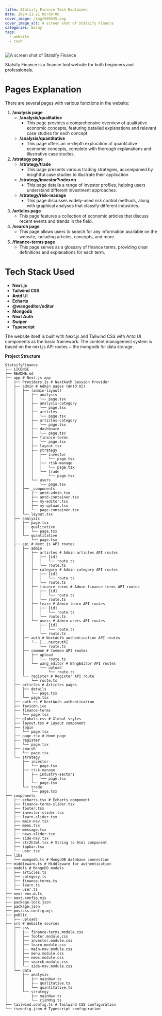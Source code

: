 ```yaml
---
title: Statsify Finance Tech Explained
date: 2024-11-21 08:00:00
cover_image: /img/000035.png
cover_image_alt: A screen shot of Statsify Finance
categories: Essay
tags:
  - website
  - tech
---
```


![A screen shot of Statsify Finance](/img/000035.png)

Statsify Finance is a finance tool website for both beginners and professionals.

# Pages Explanation

There are several pages with various functions in the website:

1. **/analysis page**
    - **/analysis/qualitative**
        - This page provides a comprehensive overview of qualitative economic concepts, featuring detailed explanations and relevant case studies for each concept.
    - **/analysis/quantitative**
        - This page offers an in-depth exploration of quantitative economic concepts, complete with thorough explanations and illustrative case studies.
2. **/strategy page**
    - **/strategy/trade**
        - This page presents various trading strategies, accompanied by insightful case studies to illustrate their application.
    - **/strategy/investor?index=n**
        - This page details a range of investor profiles, helping users understand different investment approaches.
    - **/strategy/risk-manage**
        - This page discusses widely-used risk control methods, along with graphical analyses that classify different industries.
3. **/articles page**
    - This page features a collection of economic articles that discuss recent events and trends in the field.
4. **/search page**
    - This page allows users to search for any information available on the website, including articles, concepts, and more.
5. **/finance-terms page**
    - This page serves as a glossary of finance terms, providing clear definitions and explanations for each term.

# Tech Stack Used

- **Next.js**
- **Tailwind CSS**
- **Antd UI**
- **Echarts**
- **@wangeditor/editor**
- **Mongodb**
- **Next Auth**
- **Swiper**
- **Typescript**

The website itself is built with Next.js and Tailwind CSS with Antd UI components as the basic framework. The content management system is based on the next.js API routes + the mongodb for data storage.

**Project Structure**
```
StatsifyFinance
├── LICENSE
├── README.md
├── app # Next.js app
│   ├── Providers.js # NextAuth Session Provider
│   ├── admin # Admin pages (Antd UI)
│   │   ├── (admin-layout)
│   │   │   ├── analysis
│   │   │   │   └── page.tsx
│   │   │   ├── analysis-category
│   │   │   │   └── page.tsx
│   │   │   ├── articles
│   │   │   │   └── page.tsx
│   │   │   ├── articles-category
│   │   │   │   └── page.tsx
│   │   │   ├── dashboard
│   │   │   │   └── page.tsx
│   │   │   ├── finance-terms
│   │   │   │   └── page.tsx
│   │   │   ├── layout.tsx
│   │   │   ├── strategy
│   │   │   │   ├── investor
│   │   │   │   │   └── page.tsx
│   │   │   │   ├── risk-manage
│   │   │   │   │   └── page.tsx
│   │   │   │   └── trade
│   │   │   │       └── page.tsx
│   │   │   └── users
│   │   │       └── page.tsx
│   │   ├── _components
│   │   │   ├── antd-admin.tsx
│   │   │   ├── antd-container.tsx
│   │   │   ├── my-editor.tsx
│   │   │   ├── my-upload.tsx
│   │   │   └── page-container.tsx
│   │   └── layout.tsx
│   ├── analysis
│   │   ├── page.tsx
│   │   ├── qualitative
│   │   │   └── page.tsx
│   │   └── quantitative
│   │       └── page.tsx
│   ├── api # Next.js API routes
│   │   ├── admin
│   │   │   ├── articles # Admin articles API routes
│   │   │   │   ├── [id]
│   │   │   │   │   └── route.ts
│   │   │   │   └── route.ts
│   │   │   ├── category # Admin category API routes
│   │   │   │   ├── [id]
│   │   │   │   │   └── route.ts
│   │   │   │   └── route.ts
│   │   │   ├── finance-terms # Admin finance terms API routes
│   │   │   │   ├── [id]
│   │   │   │   │   └── route.ts
│   │   │   │   └── route.ts
│   │   │   ├── learn # Admin learn API routes
│   │   │   │   ├── [id]
│   │   │   │   │   └── route.ts
│   │   │   │   └── route.ts
│   │   │   └── users # Admin users API routes
│   │   │       ├── [id]
│   │   │       │   └── route.ts
│   │   │       └── route.ts
│   │   ├── auth # NextAuth authentication API routes
│   │   │   └── [...nextauth]
│   │   │       └── route.ts
│   │   ├── common # Common API routes
│   │   │   ├── upload
│   │   │   │   └── route.ts
│   │   │   └── wang_editor # WangEditor API routes
│   │   │       └── upload
│   │   │           └── route.ts
│   │   └── register # Register API route
│   │       └── route.ts
│   ├── articles # Articles pages
│   │   ├── details
│   │   │   └── page.tsx
│   │   └── page.tsx
│   ├── auth.ts # NextAuth authentication
│   ├── favicon.ico
│   ├── finance-terms
│   │   └── page.tsx
│   ├── globals.css # Global styles
│   ├── layout.tsx # Layout component
│   ├── login
│   │   └── page.tsx
│   ├── page.tsx # Home page
│   ├── register
│   │   └── page.tsx
│   ├── search
│   │   └── page.tsx
│   └── strategy
│       ├── investor
│       │   └── page.tsx
│       ├── risk-manage
│       │   ├── industry-sectors
│       │   │   └── page.tsx
│       │   └── page.tsx
│       └── trade
│           └── page.tsx
├── components
│   ├── echarts.tsx # Echarts component
│   ├── finance-terms-slider.tsx
│   ├── footer.tsx
│   ├── investor-slider.tsx
│   ├── learn-slider.tsx
│   ├── main-nav.tsx
│   ├── menu.tsx
│   ├── message.tsx
│   ├── news-slider.tsx
│   ├── side-nav.tsx
│   ├── str2html.tsx # String to html component
│   ├── topbar.tsx
│   └── user.tsx
├── libs
│   └── mongodb.ts # MongoDB database connection
├── middleware.ts # Middleware for authentication
├── models # MongoDB models
│   ├── articles.ts
│   ├── category.ts
│   ├── finance-terms.ts
│   ├── learn.ts
│   └── user.ts
├── next-env.d.ts
├── next.config.mjs
├── package-lock.json
├── package.json
├── postcss.config.mjs
├── public
│   ├── uploads
├── src # Website sources
│   ├── css
│   │   ├── finance-terms.module.css
│   │   ├── footer.module.css
│   │   ├── investor.module.css
│   │   ├── learn.module.css
│   │   ├── main-nav.module.css
│   │   ├── menu.module.css
│   │   ├── news.module.css
│   │   ├── search.module.css
│   │   └── side-nav.module.css
│   └── data
│       ├── analysis
│       │   ├── mainNav.ts
│       │   ├── qualitative.ts
│       │   └── quantitative.ts
│       └── strategy
│           ├── mainNav.ts
│           └── rishMng.ts
├── tailwind.config.ts # Tailwind CSS configuration
└── tsconfig.json # Typescript configuration
```
